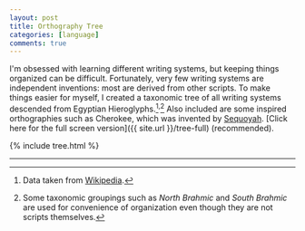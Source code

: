 ```yaml
---
layout: post
title: Orthography Tree
categories: [language]
comments: true
---
```


I'm obsessed with learning different writing systems, but keeping things organized can be difficult. Fortunately, very few writing systems are independent inventions: most are derived from other scripts. To make things easier for myself, I created a taxonomic tree of all writing systems descended from Egyptian Hieroglyphs.[^1]<sup>,</sup>[^2] Also included are some inspired orthographies such as Cherokee, which was invented by [Sequoyah](https://en.wikipedia.org/wiki/Sequoyah). [Click here for the full screen version]({{ site.url }}/tree-full) (recommended).

{% include tree.html %}
&nbsp;

<!--more-->
<hr/>

[^1]: Data taken from [Wikipedia](https://en.wikipedia.org/wiki/List_of_writing_systems).
[^2]: Some taxonomic groupings such as *North Brahmic* and *South Brahmic* are used for convenience of organization even though they are not scripts themselves.